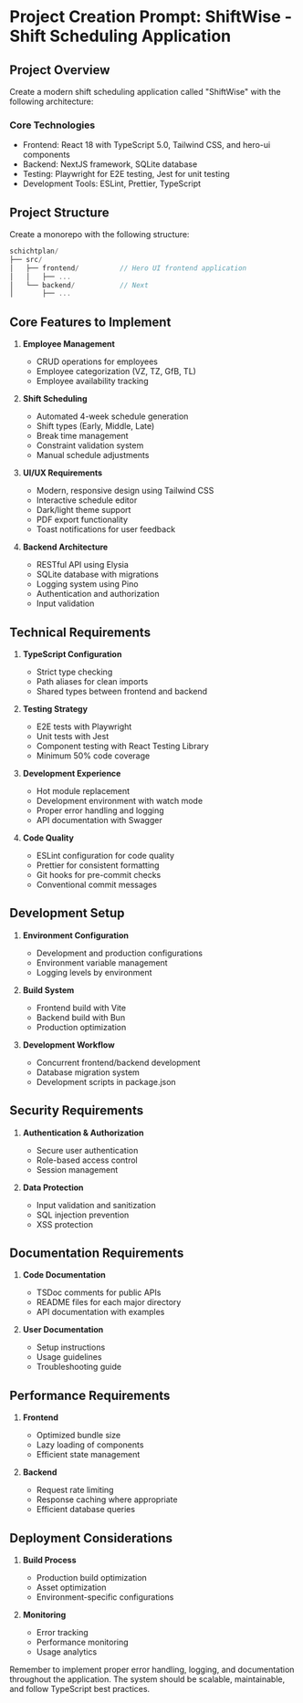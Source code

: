 # Project Creation Prompt: ShiftWise - Shift Scheduling Application

## Project Overview
Create a modern shift scheduling application called "ShiftWise" with the following architecture:

### Core Technologies
- Frontend: React 18 with TypeScript 5.0, Tailwind CSS, and hero-ui components
- Backend: NextJS framework, SQLite database
- Testing: Playwright for E2E testing, Jest for unit testing
- Development Tools: ESLint, Prettier, TypeScript

## Project Structure
Create a monorepo with the following structure:

```typescript
schichtplan/
├── src/
│   ├── frontend/          // Hero UI frontend application
│   │   ├── ...
│   └── backend/           // Next
│       ├── ...
```

## Core Features to Implement

1. **Employee Management**
   - CRUD operations for employees
   - Employee categorization (VZ, TZ, GfB, TL)
   - Employee availability tracking

2. **Shift Scheduling**
   - Automated 4-week schedule generation
   - Shift types (Early, Middle, Late)
   - Break time management
   - Constraint validation system
   - Manual schedule adjustments

3. **UI/UX Requirements**
   - Modern, responsive design using Tailwind CSS
   - Interactive schedule editor
   - Dark/light theme support
   - PDF export functionality
   - Toast notifications for user feedback

4. **Backend Architecture**
   - RESTful API using Elysia
   - SQLite database with migrations
   - Logging system using Pino
   - Authentication and authorization
   - Input validation

## Technical Requirements

1. **TypeScript Configuration**
   - Strict type checking
   - Path aliases for clean imports
   - Shared types between frontend and backend

2. **Testing Strategy**
   - E2E tests with Playwright
   - Unit tests with Jest
   - Component testing with React Testing Library
   - Minimum 50% code coverage

3. **Development Experience**
   - Hot module replacement
   - Development environment with watch mode
   - Proper error handling and logging
   - API documentation with Swagger

4. **Code Quality**
   - ESLint configuration for code quality
   - Prettier for consistent formatting
   - Git hooks for pre-commit checks
   - Conventional commit messages

## Development Setup

1. **Environment Configuration**
   - Development and production configurations
   - Environment variable management
   - Logging levels by environment

2. **Build System**
   - Frontend build with Vite
   - Backend build with Bun
   - Production optimization

3. **Development Workflow**
   - Concurrent frontend/backend development
   - Database migration system
   - Development scripts in package.json

## Security Requirements

1. **Authentication & Authorization**
   - Secure user authentication
   - Role-based access control
   - Session management

2. **Data Protection**
   - Input validation and sanitization
   - SQL injection prevention
   - XSS protection

## Documentation Requirements

1. **Code Documentation**
   - TSDoc comments for public APIs
   - README files for each major directory
   - API documentation with examples

2. **User Documentation**
   - Setup instructions
   - Usage guidelines
   - Troubleshooting guide

## Performance Requirements

1. **Frontend**
   - Optimized bundle size
   - Lazy loading of components
   - Efficient state management

2. **Backend**
   - Request rate limiting
   - Response caching where appropriate
   - Efficient database queries

## Deployment Considerations

1. **Build Process**
   - Production build optimization
   - Asset optimization
   - Environment-specific configurations

2. **Monitoring**
   - Error tracking
   - Performance monitoring
   - Usage analytics

Remember to implement proper error handling, logging, and documentation throughout the application. The system should be scalable, maintainable, and follow TypeScript best practices.